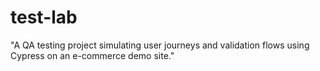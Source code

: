 # test-lab
"A QA testing project simulating user journeys and validation flows using Cypress on an e-commerce demo site."
